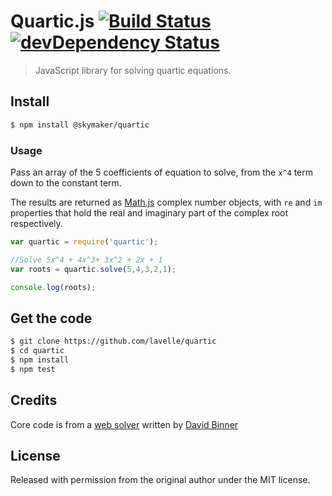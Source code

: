 # Quartic.js [![Build Status][travis-image]][travis] [![devDependency Status][david-image]][david]

> JavaScript library for solving quartic equations.

## Install

```bash
$ npm install @skymaker/quartic 
```

### Usage

Pass an array of the 5 coefficients of equation to solve, from the `x^4` term down to the constant term.

The results are returned as [Math.js][mathjs] complex number objects, with `re` and `im` properties that hold the real and imaginary part of the complex root respectively.

```js
var quartic = require('quartic');

//Solve 5x^4 + 4x^3+ 3x^2 + 2x + 1
var roots = quartic.solve(5,4,3,2,1); 

console.log(roots);
```

## Get the code

```bash
$ git clone https://github.com/lavelle/quartic
$ cd quartic
$ npm install
$ npm test
```

## Credits

Core code is from a [web solver][] written by [David Binner][]

## License

Released with permission from the original author under the MIT license.

[mathjs]: http://mathjs.org/
[web solver]: http://www.akiti.ca/Quad4Deg.html
[david binner]: http://www.akiti.ca/ContactPage.html

[travis]: https://travis-ci.org/lavelle/quartic
[travis-image]: https://travis-ci.org/lavelle/quartic.svg
[david]: https://david-dm.org/lavelle/quartic#info=devDependencies
[david-image]: https://david-dm.org/lavelle/quartic/dev-status.svg


